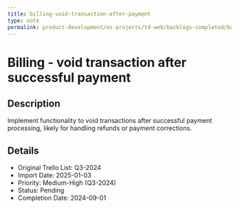 ```yaml
---
title: billing-void-transaction-after-payment
type: note
permalink: product-development/os-projects/td-web/backlogs-completed/backlog-specs/billing-void-transaction-after-payment
---
```


# Billing - void transaction after successful payment

## Description
Implement functionality to void transactions after successful payment processing, likely for handling refunds or payment corrections.

## Details
- Original Trello List: Q3-2024
- Import Date: 2025-01-03
- Priority: Medium-High (Q3-2024)
- Status: Pending
- Completion Date: 2024-09-01